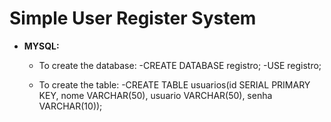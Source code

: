 # Simple User Register System

* __MYSQL:__ 
    * To create the database:
    -CREATE DATABASE registro;
    -USE registro;
    
    * To create the table:
    -CREATE TABLE usuarios(id SERIAL PRIMARY KEY, nome VARCHAR(50), usuario VARCHAR(50), senha VARCHAR(10));

